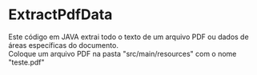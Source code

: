 # ExtractPdfData
Este código em JAVA extrai todo o texto de um arquivo PDF ou dados de áreas específicas do documento.  
Coloque um arquivo PDF na pasta "src/main/resources" com o nome "teste.pdf"
